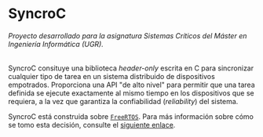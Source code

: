 # SyncroC
###### Proyecto desarrollado para la asignatura Sistemas Críticos del Máster en Ingeniería Informática (UGR).

SyncroC consituye una biblioteca *header-only* escrita en C para sincronizar cualquier tipo de tarea en un sistema distribuido de dispositivos empotrados. Proporciona una API "de alto nivel" para permitir que una tarea definida se ejecute exactamente al mismo tiempo en los dispositivos que se requiera, a la vez que garantiza la confiabilidad (*reliability*) del sistema.

SyncroC está construida sobre [`FreeRTOS`](https://www.freertos.org/). Para más información sobre cómo se tomo esta decisión, consulte el [siguiente enlace](https://github.com/alvarillo89/SyncroC/blob/master/docs/comparativa.md).